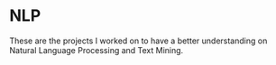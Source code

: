 # NLP
<p>These are the projects I worked on to have a better understanding on Natural Language Processing and Text Mining.</p>
